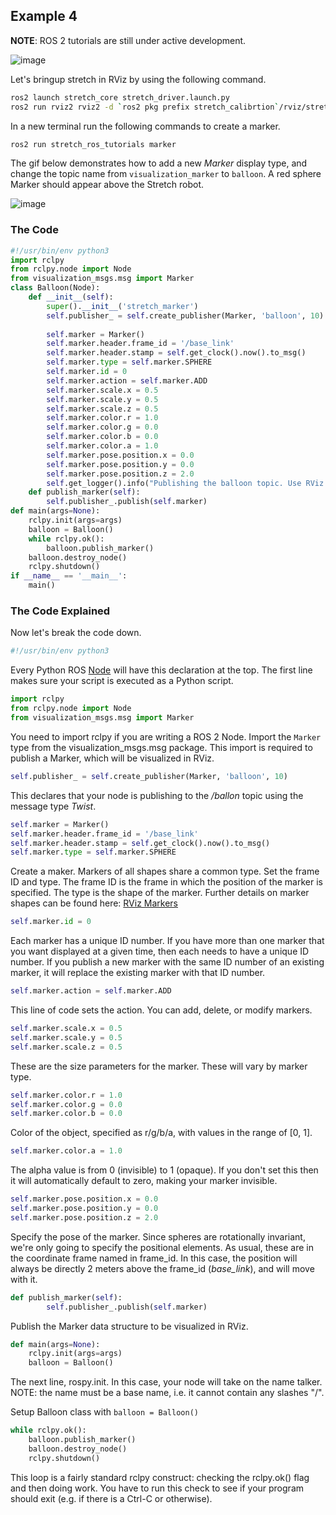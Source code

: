 
## Example 4
**NOTE**: ROS 2 tutorials are still under active development. 


![image](https://raw.githubusercontent.com/hello-robot/stretch_tutorials/ROS2/images/balloon.png)

Let's bringup stretch in RViz by using the following command.

```bash
ros2 launch stretch_core stretch_driver.launch.py
ros2 run rviz2 rviz2 -d `ros2 pkg prefix stretch_calibrtion`/rviz/stretch_simple_test.rviz
```
In a new terminal run the following commands to create a marker.

```bash
ros2 run stretch_ros_tutorials marker
```
The gif below demonstrates how to add a new *Marker* display type, and change the topic name from `visualization_marker` to `balloon`. A red sphere Marker should appear above the Stretch robot.

![image](https://raw.githubusercontent.com/hello-robot/stretch_tutorials/ROS2/images/balloon.gif)


### The Code
```python
#!/usr/bin/env python3
import rclpy
from rclpy.node import Node
from visualization_msgs.msg import Marker
class Balloon(Node):
	def __init__(self):
		super().__init__('stretch_marker')
		self.publisher_ = self.create_publisher(Marker, 'balloon', 10)	
		
		self.marker = Marker()
		self.marker.header.frame_id = '/base_link'
		self.marker.header.stamp = self.get_clock().now().to_msg()
		self.marker.type = self.marker.SPHERE
		self.marker.id = 0
		self.marker.action = self.marker.ADD
		self.marker.scale.x = 0.5
		self.marker.scale.y = 0.5
		self.marker.scale.z = 0.5
		self.marker.color.r = 1.0
		self.marker.color.g = 0.0
		self.marker.color.b = 0.0
		self.marker.color.a = 1.0
		self.marker.pose.position.x = 0.0
		self.marker.pose.position.y = 0.0
		self.marker.pose.position.z = 2.0
		self.get_logger().info("Publishing the balloon topic. Use RViz to visualize.")
	def publish_marker(self):
		self.publisher_.publish(self.marker)
def main(args=None):
	rclpy.init(args=args)
	balloon = Balloon()
	while rclpy.ok():
		balloon.publish_marker()
	balloon.destroy_node()	
	rclpy.shutdown()
if __name__ == '__main__':
	main()
```


### The Code Explained
Now let's break the code down.

```python
#!/usr/bin/env python3
```
Every Python ROS [Node](http://wiki.ros.org/Nodes) will have this declaration at the top. The first line makes sure your script is executed as a Python script.


```python
import rclpy
from rclpy.node import Node
from visualization_msgs.msg import Marker
```
You need to import rclpy if you are writing a ROS 2 Node. Import the `Marker` type from the visualization_msgs.msg package. This import is required to publish a Marker, which will be visualized in RViz.

```python
self.publisher_ = self.create_publisher(Marker, 'balloon', 10)	
```
This declares that your node is publishing to the */ballon* topic using the message type *Twist*.


```python
self.marker = Marker()
self.marker.header.frame_id = '/base_link'
self.marker.header.stamp = self.get_clock().now().to_msg()
self.marker.type = self.marker.SPHERE
```

<!-- TODO: Update links -->
Create a maker. Markers of all shapes share a common type. Set the frame ID and type. The frame ID is the frame in which the position of the marker is specified. The type is the shape of the marker. Further details on marker shapes can be found here: [RViz Markers](http://wiki.ros.org/rviz/DisplayTypes/Marker)

```python
self.marker.id = 0
```
Each marker has a unique ID number. If you have more than one marker that you want displayed at a given time, then each needs to have a unique ID number. If you publish a new marker with the same ID number of an existing marker, it will replace the existing marker with that ID number.

```python
self.marker.action = self.marker.ADD
```
This line of code sets the action. You can add, delete, or modify markers.

```python
self.marker.scale.x = 0.5
self.marker.scale.y = 0.5
self.marker.scale.z = 0.5
```
These are the size parameters for the marker. These will vary by marker type.

```python
self.marker.color.r = 1.0
self.marker.color.g = 0.0
self.marker.color.b = 0.0
```
Color of the object, specified as r/g/b/a, with values in the range of [0, 1].

```python
self.marker.color.a = 1.0
```
The alpha value is from 0 (invisible) to 1 (opaque). If you don't set this then it will automatically default to zero, making your marker invisible.

```python
self.marker.pose.position.x = 0.0
self.marker.pose.position.y = 0.0
self.marker.pose.position.z = 2.0
```

Specify the pose of the marker. Since spheres are rotationally invariant, we're only going to specify the positional elements. As usual, these are in the coordinate frame named in frame_id. In this case, the position will always be directly 2 meters above the frame_id (*base_link*), and will move with it.


```python
def publish_marker(self):
		self.publisher_.publish(self.marker)
```
Publish the Marker data structure to be visualized in RViz.

```python
def main(args=None):
	rclpy.init(args=args)
	balloon = Balloon()
```

The next line, rospy.init. In this case, your node will take on the name talker. NOTE: the name must be a base name, i.e. it cannot contain any slashes "/".

Setup Balloon class with `balloon = Balloon()`


```python
while rclpy.ok():
	balloon.publish_marker()
	balloon.destroy_node()	
	rclpy.shutdown()
```

This loop is a fairly standard rclpy construct: checking the rclpy.ok() flag and then doing work. You have to run this check to see if your program should exit (e.g. if there is a Ctrl-C or otherwise).
